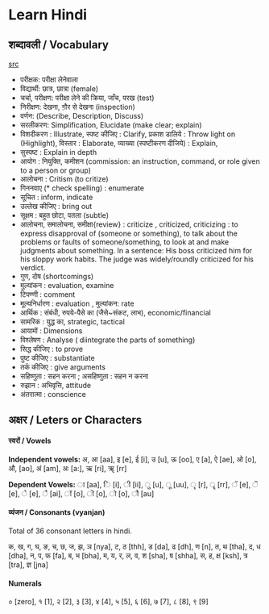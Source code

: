 # Learn Hindi

## शब्दावली / Vocabulary

[src](https://www.youtube.com/watch?v=UyHJ86WZbNY)

- परीक्षक: परीक्षा लेनेवाला
- विद्यार्थी: छात्र, छात्रा (female) 
- चर्चा, परीक्षण: परीक्षा लेने की क्रिया, जाँच, परख (test)
- निरीक्षण: देखना, ग़ौर से देखना (inspection)
- वर्णन: (Describe, Description, Discuss)
- सरलीकरण: Simplification, Elucidate (make clear; explain)
- विशदीकरण : Illustrate, स्पष्ट कीजिए : Clarify, प्रकाश डालिये : Throw light on (Highlight), विस्तार : Elaborate, व्याख्या (स्पष्टीकरण दीजिये) : Explain, 
- सुस्पष्ट : Explain in depth
- आयोग : नियुक्ति, कमीशन (commission: an instruction, command, or role given to a person or group)
- आलोचना : Critism (to critize)
- गिननवाए (* check spelling) : enumerate
- सूचित : inform, indicate
- उल्लेख कीजिए : bring out
- सूक्षम : बहुत छोटा, पतला (subtle)
- आलोचना, समालोचना, समीक्षा{review} : criticize , criticized, criticizing : to express disapproval of (someone or something), to talk about the problems or faults of someone/something, to look at and make judgments about something. In a sentence: His boss criticized him for his sloppy work habits. The judge was widely/roundly criticized for his verdict.
- गुण, दोष (shortcomings)
- मुल्यांकन : evaluation, examine
- टिपण्णी : comment
- मूल्यनिर्धारण : evaluation , मुल्यांकन: rate
- आर्थिक : संबंधी, रुपये-पैसे का (जैसे~संकट, लाभ), economic/financial
- सामरिक : युद्ध का, strategic, tactical
- आयामों : Dimensions
- विश्लेषण : Analyse ( diintegrate the parts of something)
- सिद्ध कीजिए : to prove
- पुष्ट कीजिए : substantiate
- तर्क कीजिए : give arguments
- सहिष्णुता : सहन करना ; असहिष्णुता : सहन न करना
- रुझान : अभिवृत्ति, attitude
- अंतरात्मा : conscience

## अक्षर / Leters or Characters

#### स्वरों / Vowels

**Independent vowels:** अ, आ [aa], इ [e], ई [i], उ [u], ऊ [oo], ए [a], ऐ [ae], ओ [o], औ, [ao], अं [am], अः [a:], ऋ [ri], ॠ [rr]

**Dependent Vowels:** ा [aa],  ि [i], ी [ii], ु [u], ू [uu], ृ [r], ॄ [rr], ॅ [e], ॆ [e], े [e], ै [ai], ॉ [o], ॊ [o], ो [o],  ौ [au]

#### व्यंजन / Consonants (vyanjan)

Total of 36 consonant letters in hindi.

क, ख, ग, घ, ङ, च, छ, ज, झ, ञ [nya], ट, ठ [thh], ड [da], ढ [dh], ण [n], त, थ [tha], द, ध [dha], न, प, फ [fa], ब, भ [bha], म, य, र, ल, व, श [sha], ष [shha], स, ह, क्ष [ksh], त्र [tra], ज्ञ [jna]

#### Numerals

० [zero], १ [1], २ [2],  ३ [3], ४ [4],  ५ [5],  ६ [6], ७ [7], ८ [8], ९ [9]
